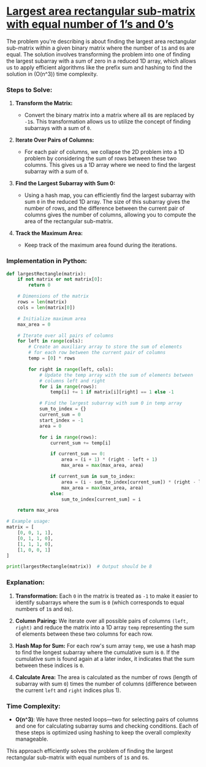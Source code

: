 # [Largest area rectangular sub-matrix with equal number of 1’s and 0’s](https://www.geeksforgeeks.org/largest-area-rectangular-sub-matrix-equal-number-1s-0s/)

The problem you're describing is about finding the largest area rectangular sub-matrix within a given binary matrix where the number of `1`s and `0`s are equal. The solution involves transforming the problem into one of finding the largest subarray with a sum of zero in a reduced 1D array, which allows us to apply efficient algorithms like the prefix sum and hashing to find the solution in \(O(n^3)\) time complexity.

### Steps to Solve:

1. **Transform the Matrix:**
   - Convert the binary matrix into a matrix where all `0`s are replaced by `-1`s. This transformation allows us to utilize the concept of finding subarrays with a sum of `0`.

2. **Iterate Over Pairs of Columns:**
   - For each pair of columns, we collapse the 2D problem into a 1D problem by considering the sum of rows between these two columns. This gives us a 1D array where we need to find the largest subarray with a sum of `0`.

3. **Find the Largest Subarray with Sum 0:**
   - Using a hash map, you can efficiently find the largest subarray with sum `0` in the reduced 1D array. The size of this subarray gives the number of rows, and the difference between the current pair of columns gives the number of columns, allowing you to compute the area of the rectangular sub-matrix.

4. **Track the Maximum Area:**
   - Keep track of the maximum area found during the iterations.

### Implementation in Python:

```python
def largestRectangle(matrix):
    if not matrix or not matrix[0]:
        return 0

    # Dimensions of the matrix
    rows = len(matrix)
    cols = len(matrix[0])

    # Initialize maximum area
    max_area = 0

    # Iterate over all pairs of columns
    for left in range(cols):
        # Create an auxiliary array to store the sum of elements
        # for each row between the current pair of columns
        temp = [0] * rows

        for right in range(left, cols):
            # Update the temp array with the sum of elements between
            # columns left and right
            for i in range(rows):
                temp[i] += 1 if matrix[i][right] == 1 else -1

            # Find the largest subarray with sum 0 in temp array
            sum_to_index = {}
            current_sum = 0
            start_index = -1
            area = 0

            for i in range(rows):
                current_sum += temp[i]

                if current_sum == 0:
                    area = (i + 1) * (right - left + 1)
                    max_area = max(max_area, area)

                if current_sum in sum_to_index:
                    area = (i - sum_to_index[current_sum]) * (right - left + 1)
                    max_area = max(max_area, area)
                else:
                    sum_to_index[current_sum] = i

    return max_area

# Example usage:
matrix = [
    [0, 0, 1, 1],
    [0, 1, 1, 0],
    [1, 1, 1, 0],
    [1, 0, 0, 1]
]

print(largestRectangle(matrix))  # Output should be 8
```

### Explanation:

1. **Transformation:** Each `0` in the matrix is treated as `-1` to make it easier to identify subarrays where the sum is `0` (which corresponds to equal numbers of `1`s and `0`s).

2. **Column Pairing:** We iterate over all possible pairs of columns `(left, right)` and reduce the matrix into a 1D array `temp` representing the sum of elements between these two columns for each row.

3. **Hash Map for Sum:** For each row's sum array `temp`, we use a hash map to find the longest subarray where the cumulative sum is `0`. If the cumulative sum is found again at a later index, it indicates that the sum between these indices is `0`.

4. **Calculate Area:** The area is calculated as the number of rows (length of subarray with sum `0`) times the number of columns (difference between the current `left` and `right` indices plus 1).

### Time Complexity:

- **O(n^3)**: We have three nested loops—two for selecting pairs of columns and one for calculating subarray sums and checking conditions. Each of these steps is optimized using hashing to keep the overall complexity manageable.

This approach efficiently solves the problem of finding the largest rectangular sub-matrix with equal numbers of `1`s and `0`s.
